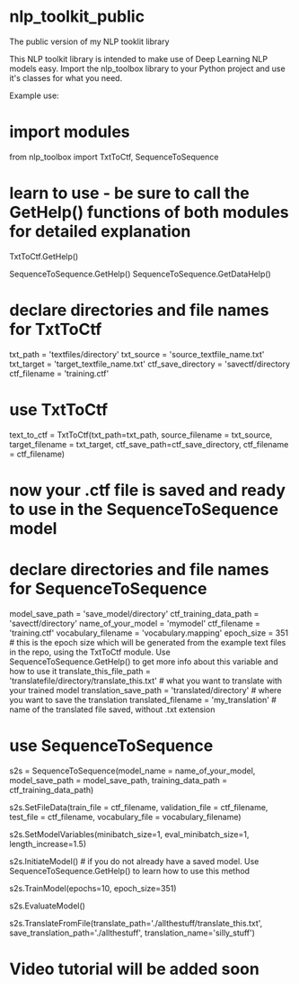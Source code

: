 # nlp_toolkit_public
The public version of my NLP tooklit library

This NLP toolkit library is intended to make use of Deep Learning NLP models easy.
Import the nlp_toolbox library to your Python project and use it's classes for what you need.

Example use:
# import modules
from nlp_toolbox import TxtToCtf, SequenceToSequence

# learn to use - be sure to call the GetHelp() functions of both modules for detailed explanation
TxtToCtf.GetHelp()

SequenceToSequence.GetHelp()
SequenceToSequence.GetDataHelp()

# declare directories and file names for TxtToCtf
txt_path = 'textfiles/directory'
txt_source = 'source_textfile_name.txt'
txt_target = 'target_textfile_name.txt'
ctf_save_directory = 'savectf/directory
ctf_filename = 'training.ctf'

# use TxtToCtf
text_to_ctf = TxtToCtf(txt_path=txt_path, source_filename = txt_source, target_filename = txt_target, ctf_save_path=ctf_save_directory, ctf_filename = ctf_filename)

# now your .ctf file is saved and ready to use in the SequenceToSequence model

# declare directories and file names for SequenceToSequence
model_save_path = 'save_model/directory'
ctf_training_data_path = 'savectf/directory'
name_of_your_model = 'mymodel'
ctf_filename = 'training.ctf'
vocabulary_filename = 'vocabulary.mapping'
epoch_size = 351 # this is the epoch size which will be generated from the example text files in the repo, using the TxtToCtf module. Use SequenceToSequence.GetHelp() to get more info about this variable and how to use it
translate_this_file_path = 'translatefile/directory/translate_this.txt' # what you want to translate with your trained model
translation_save_path = 'translated/directory' # where you want to save the translation
translated_filename = 'my_translation' # name of the translated file saved, without .txt extension

# use SequenceToSequence
s2s = SequenceToSequence(model_name = name_of_your_model, model_save_path = model_save_path, training_data_path = ctf_training_data_path)

s2s.SetFileData(train_file = ctf_filename, validation_file = ctf_filename, test_file = ctf_filename, vocabulary_file = vocabulary_filename)

s2s.SetModelVariables(minibatch_size=1, eval_minibatch_size=1, length_increase=1.5)

s2s.InitiateModel() # if you do not already have a saved model. Use SequenceToSequence.GetHelp() to learn how to use this method

s2s.TrainModel(epochs=10, epoch_size=351)

s2s.EvaluateModel()

s2s.TranslateFromFile(translate_path='./allthestuff/translate_this.txt', save_translation_path='./allthestuff', translation_name='silly_stuff')

# Video tutorial will be added soon
